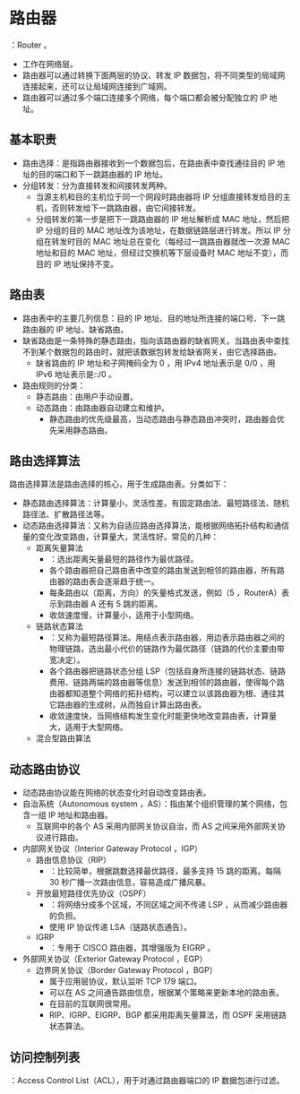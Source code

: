 # 路由器

：Router 。
- 工作在网络层。
- 路由器可以通过转换下面两层的协议、转发 IP 数据包，将不同类型的局域网连接起来，还可以让局域网连接到广域网。
- 路由器可以通过多个端口连接多个网络，每个端口都会被分配独立的 IP 地址。

## 基本职责

- 路由选择：是指路由器接收到一个数据包后，在路由表中查找通往目的 IP 地址的目的端口和下一跳路由器的 IP 地址。
- 分组转发：分为直接转发和间接转发两种。
  - 当源主机和目的主机位于同一个网段时路由器将 IP 分组直接转发给目的主机，否则转发给下一跳路由器，由它间接转发。
  - 分组转发的第一步是把下一跳路由器的 IP 地址解析成 MAC 地址，然后把 IP 分组的目的 MAC 地址改为该地址，在数据链路层进行转发。所以 IP 分组在转发时目的 MAC 地址总在变化（每经过一跳路由器就改一次源 MAC 地址和目的 MAC 地址，但经过交换机等下层设备时 MAC 地址不变），而目的 IP 地址保持不变。

## 路由表

- 路由表中的主要几列信息：目的 IP 地址、目的地址所连接的端口号、下一跳路由器的 IP 地址、缺省路由。
- 缺省路由是一条特殊的静态路由，指向该路由器的缺省网关。当路由表中查找不到某个数据包的路由时，就把该数据包转发给缺省网关，由它选择路由。
  - 缺省路由的 IP 地址和子网掩码全为 0 ，用 IPv4 地址表示是 0/0 ，用 IPv6 地址表示是::/0 。
- 路由规则的分类：
  - 静态路由：由用户手动设置。
  - 动态路由：由路由器自动建立和维护。
    - 静态路由的优先级最高，当动态路由与静态路由冲突时，路由器会优先采用静态路由。

## 路由选择算法

路由选择算法是路由选择的核心，用于生成路由表。分类如下：
- 静态路由选择算法：计算量小，灵活性差。有固定路由法、最短路径法、随机路径法、扩散路径法等。
- 动态路由选择算法：又称为自适应路由选择算法，能根据网络拓扑结构和通信量的变化改变路由，计算量大，灵活性好。常见的几种：
  - 距离矢量算法
    - ：选出距离矢量最短的路径作为最优路径。
    - 各个路由器把自己路由表中改变的路由发送到相邻的路由器，所有路由器的路由表会逐渐趋于统一。
    - 每条路由以（距离，方向）的矢量格式发送，例如（5 ，RouterA）表示到路由器 A 还有 5 跳的距离。
    - 收敛速度慢，计算量小，适用于小型网络。
  - 链路状态算法
    - ：又称为最短路径算法。用结点表示路由器，用边表示路由器之间的物理链路，选出最小代价的链路作为最优路径（链路的代价主要由带宽决定）。
    - 各个路由器把链路状态分组 LSP（包括自身所连接的链路状态、链路费用、链路两端的路由器等信息）发送到相邻的路由器，使得每个路由器都知道整个网络的拓扑结构，可以建立以该路由器为根、通往其它路由器的生成树，从而独自计算出路由表。
    - 收敛速度快，当网络结构发生变化时能更快地改变路由表，计算量大，适用于大型网络。
  - 混合型路由算法

## 动态路由协议

- 动态路由协议能在网络的状态变化时自动改变路由表。
- 自治系统（Autonomous system ，AS）：指由某个组织管理的某个网络，包含一组 IP 地址和路由器。
  - 互联网中的各个 AS 采用内部网关协议自治，而 AS 之间采用外部网关协议进行路由。
- 内部网关协议（Interior Gateway Protocol ，IGP）
  - 路由信息协议（RIP）
    - ：比较简单，根据跳数选择最优路径，最多支持 15 跳的距离。每隔 30 秒广播一次路由信息，容易造成广播风暴。
  - 开放最短路径优先协议（OSPF）
    - ：将网络分成多个区域，不同区域之间不传递 LSP ，从而减少路由器的负担。
    - 使用 IP 协议传递 LSA（链路状态通告）。
  - IGRP
    - ：专用于 CISCO 路由器，其增强版为 EIGRP 。
- 外部网关协议（Exterior Gateway Protocol ，EGP）
  - 边界网关协议（Border Gateway Protocol ，BGP）
    - 属于应用层协议，默认监听 TCP 179 端口。
    - 可以在 AS 之间通告路由信息，根据某个策略来更新本地的路由表。
    - 在目前的互联网很常用。
    - RIP、IGRP、EIGRP、BGP 都采用距离矢量算法，而 OSPF 采用链路状态算法。

## 访问控制列表

：Access Control List（ACL），用于对通过路由器端口的 IP 数据包进行过滤。
